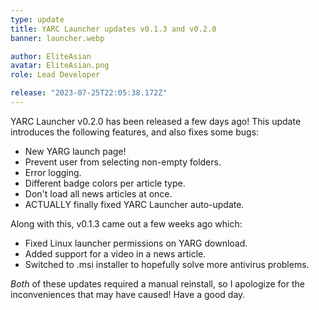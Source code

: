 ```yaml
---
type: update
title: YARC Launcher updates v0.1.3 and v0.2.0
banner: launcher.webp

author: EliteAsian
avatar: EliteAsian.png
role: Lead Developer

release: "2023-07-25T22:05:38.172Z"
---
```


YARC Launcher v0.2.0 has been released a few days ago! This update introduces the following features, and also fixes some bugs:
 
 * New YARG launch page!
 * Prevent user from selecting non-empty folders.
 * Error logging.
 * Different badge colors per article type.
 * Don't load all news articles at once.
 * ACTUALLY finally fixed YARC Launcher auto-update.

Along with this, v0.1.3 came out a few weeks ago which:
 
 * Fixed Linux launcher permissions on YARG download.
 * Added support for a video in a news article.
 * Switched to .msi installer to hopefully solve more antivirus problems.

*Both* of these updates required a manual reinstall, so I apologize for the inconveniences that may have caused! Have a good day.